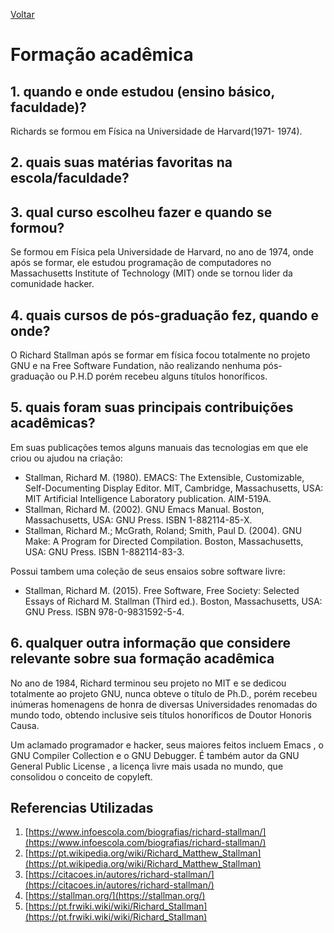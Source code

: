 [Voltar](intro.md)

Formação acadêmica
====



## 1. quando e onde estudou (ensino básico, faculdade)?
Richards se formou em Física na Universidade de Harvard(1971- 1974).

## 2. quais suas matérias favoritas na escola/faculdade?

## 3. qual curso escolheu fazer e quando se formou?


Se formou em Física pela Universidade de Harvard, no ano de 1974, onde após se formar, ele estudou programação de computadores no Massachusetts Institute of Technology (MIT) onde se tornou lider da comunidade hacker.

## 4. quais cursos de pós-graduação fez, quando e onde?
O Richard Stallman após se formar em física focou totalmente no projeto GNU e na Free Software Fundation, não realizando nenhuma pós-graduação ou P.H.D porém recebeu alguns títulos honoríficos.

## 5. quais foram suas principais contribuições acadêmicas?

Em suas publicações temos alguns manuais das tecnologias em que ele criou ou ajudou na criação:
- Stallman, Richard M. (1980). EMACS: The Extensible, Customizable, Self-Documenting Display Editor. MIT, Cambridge, Massachusetts, USA: MIT Artificial Intelligence Laboratory publication. AIM-519A.
- Stallman, Richard M. (2002). GNU Emacs Manual. Boston, Massachusetts, USA: GNU Press. ISBN 1-882114-85-X.
- Stallman, Richard M.; McGrath, Roland; Smith, Paul D. (2004). GNU Make: A Program for Directed Compilation. Boston, Massachusetts, USA: GNU Press. ISBN 1-882114-83-3.

Possui tambem uma coleção de seus ensaios sobre software livre:
- Stallman, Richard M. (2015). Free Software, Free Society: Selected Essays of Richard M. Stallman (Third ed.). Boston, Massachusetts, USA: GNU Press. ISBN 978-0-9831592-5-4.

## 6. qualquer outra informação que considere relevante sobre sua formação acadêmica

No ano de 1984, Richard terminou seu projeto no MIT e se dedicou totalmente ao projeto GNU, nunca obteve o título de Ph.D., porém recebeu inúmeras homenagens de honra de diversas Universidades renomadas do mundo todo, obtendo inclusive seis títulos honoríficos de Doutor Honoris Causa.

Um aclamado programador e hacker, seus maiores feitos incluem Emacs , o GNU Compiler Collection e o GNU Debugger. É também autor da GNU General Public License , a licença livre mais usada no mundo, que consolidou o conceito de copyleft.


## Referencias Utilizadas
1. [https://www.infoescola.com/biografias/richard-stallman/](https://www.infoescola.com/biografias/richard-stallman/)
2. [https://pt.wikipedia.org/wiki/Richard_Matthew_Stallman](https://pt.wikipedia.org/wiki/Richard_Matthew_Stallman)
3. [https://citacoes.in/autores/richard-stallman/](https://citacoes.in/autores/richard-stallman/)
4. [https://stallman.org/](https://stallman.org/)
5. [https://pt.frwiki.wiki/wiki/Richard_Stallman](https://pt.frwiki.wiki/wiki/Richard_Stallman)

